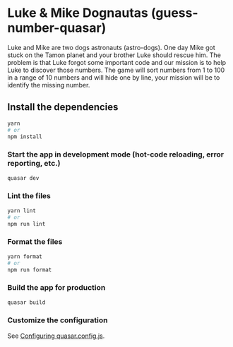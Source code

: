 # Luke & Mike Dognautas (guess-number-quasar)

Luke and Mike are two dogs astronauts (astro-dogs). One day Mike got stuck on the Tamon planet and your brother Luke should rescue him. The problem is that Luke forgot some important code and our mission is to help Luke to discover those numbers. The game will sort numbers from 1 to 100 in a range of 10 numbers and will hide one by line, your mission will be to identify the missing number.

## Install the dependencies
```bash
yarn
# or
npm install
```

### Start the app in development mode (hot-code reloading, error reporting, etc.)
```bash
quasar dev
```


### Lint the files
```bash
yarn lint
# or
npm run lint
```


### Format the files
```bash
yarn format
# or
npm run format
```



### Build the app for production
```bash
quasar build
```

### Customize the configuration
See [Configuring quasar.config.js](https://v2.quasar.dev/quasar-cli-vite/quasar-config-js).
